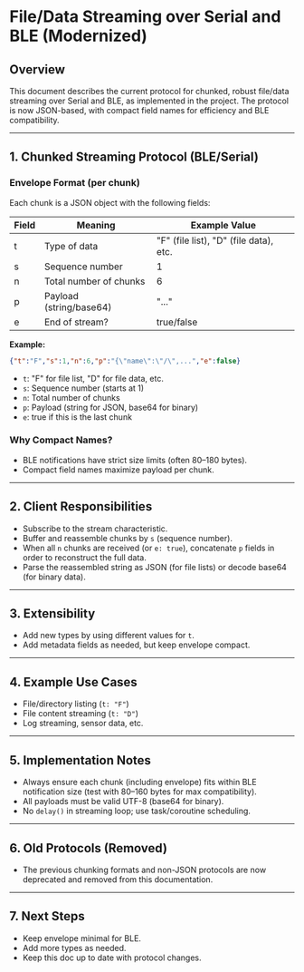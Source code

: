 # File/Data Streaming over Serial and BLE (Modernized)

## Overview
This document describes the current protocol for chunked, robust file/data streaming over Serial and BLE, as implemented in the project. The protocol is now JSON-based, with compact field names for efficiency and BLE compatibility.

---

## 1. Chunked Streaming Protocol (BLE/Serial)

### Envelope Format (per chunk)
Each chunk is a JSON object with the following fields:

| Field | Meaning                | Example Value |
|-------|------------------------|--------------|
| t     | Type of data           | "F" (file list), "D" (file data), etc. |
| s     | Sequence number        | 1            |
| n     | Total number of chunks | 6            |
| p     | Payload (string/base64)| "..."        |
| e     | End of stream?         | true/false   |

**Example:**
```json
{"t":"F","s":1,"n":6,"p":"{\"name\":\"/\",...","e":false}
```

- `t`: "F" for file list, "D" for file data, etc.
- `s`: Sequence number (starts at 1)
- `n`: Total number of chunks
- `p`: Payload (string for JSON, base64 for binary)
- `e`: true if this is the last chunk

### Why Compact Names?
- BLE notifications have strict size limits (often 80–180 bytes).
- Compact field names maximize payload per chunk.

---

## 2. Client Responsibilities
- Subscribe to the stream characteristic.
- Buffer and reassemble chunks by `s` (sequence number).
- When all `n` chunks are received (or `e: true`), concatenate `p` fields in order to reconstruct the full data.
- Parse the reassembled string as JSON (for file lists) or decode base64 (for binary data).

---

## 3. Extensibility
- Add new types by using different values for `t`.
- Add metadata fields as needed, but keep envelope compact.

---

## 4. Example Use Cases
- File/directory listing (`t: "F"`)
- File content streaming (`t: "D"`)
- Log streaming, sensor data, etc.

---

## 5. Implementation Notes
- Always ensure each chunk (including envelope) fits within BLE notification size (test with 80–160 bytes for max compatibility).
- All payloads must be valid UTF-8 (base64 for binary).
- No `delay()` in streaming loop; use task/coroutine scheduling.

---

## 6. Old Protocols (Removed)
- The previous chunking formats and non-JSON protocols are now deprecated and removed from this documentation.

---

## 7. Next Steps
- Keep envelope minimal for BLE.
- Add more types as needed.
- Keep this doc up to date with protocol changes.
